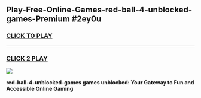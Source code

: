 
## Play-Free-Online-Games-red-ball-4-unblocked-games-Premium #2ey0u
<h3>
<a href="https://premium.freeplayer.one?title=red-ball-4-unblocked-games&ref=8M">CLICK TO PLAY</a></h3>
<hr>

<h3>
<a href="https://premium.freeplayer.one?title=red-ball-4-unblocked-games&ref=8M">CLICK 2 PLAY</a>
  
</h3>

<a href="https://premium.freeplayer.one?title=red-ball-4-unblocked-games&ref=8M"><img src="https://clearcache.store/games.png"></a>


**red-ball-4-unblocked-games games unblocked: Your Gateway to Fun and Accessible Online Gaming**
